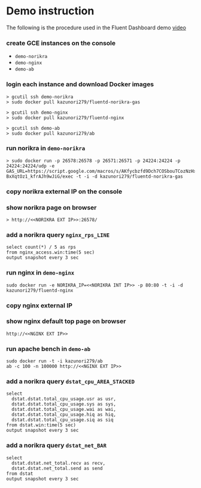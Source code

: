 # Demo instruction

The following is the procedure used in the Fluent Dashboard demo [video](https://www.youtube.com/watch?v=VPNMe4znWDo)

### create GCE instances on the console
* `demo-norikra`
* `demo-nginx`
* `demo-ab`

### login each instance and download Docker images

```
> gcutil ssh demo-norikra
> sudo docker pull kazunori279/fluentd-norikra-gas
```

```
> gcutil ssh demo-nginx
> sudo docker pull kazunori279/fluentd-nginx
```

```
> gcutil ssh demo-ab
> sudo docker pull kazunori279/ab
```

### run norikra in `demo-norikra`

```
> sudo docker run -p 26578:26578 -p 26571:26571 -p 24224:24224 -p 24224:24224/udp -e GAS_URL=https://script.google.com/macros/s/AKfycbzfd9Dch7COSbouTCozNzHxDAGz7l5-BxXqtOz1_kfrAJh9wJiG/exec -t -i -d kazunori279/fluentd-norikra-gas
```

### copy norikra external IP on the console

### show norikra page on browser

```
> http://<<NORIKRA EXT IP>>:26578/
```

### add a norikra query `nginx_rps_LINE`

```
select count(*) / 5 as rps 
from nginx_access.win:time(5 sec) 
output snapshot every 3 sec
```

### run nginx in `demo-nginx`

```
sudo docker run -e NORIKRA_IP=<<NORIKRA INT IP>> -p 80:80 -t -i -d kazunori279/fluentd-nginx
```

### copy nginx external IP

### show nginx default top page on browser

```
http://<<NGINX EXT IP>>
```

### run apache bench in `demo-ab`

```
sudo docker run -t -i kazunori279/ab
ab -c 100 -n 100000 http://<<NGINX EXT IP>>
```

### add a norikra query `dstat_cpu_AREA_STACKED`

```
select 
  dstat.dstat.total_cpu_usage.usr as usr, 
  dstat.dstat.total_cpu_usage.sys as sys, 
  dstat.dstat.total_cpu_usage.wai as wai, 
  dstat.dstat.total_cpu_usage.hiq as hiq, 
  dstat.dstat.total_cpu_usage.siq as siq 
from dstat.win:time(5 sec) 
output snapshot every 3 sec
```

### add a norikra query `dstat_net_BAR`

```
select 
  dstat.dstat.net_total.recv as recv, 
  dstat.dstat.net_total.send as send 
from dstat 
output snapshot every 3 sec
```
